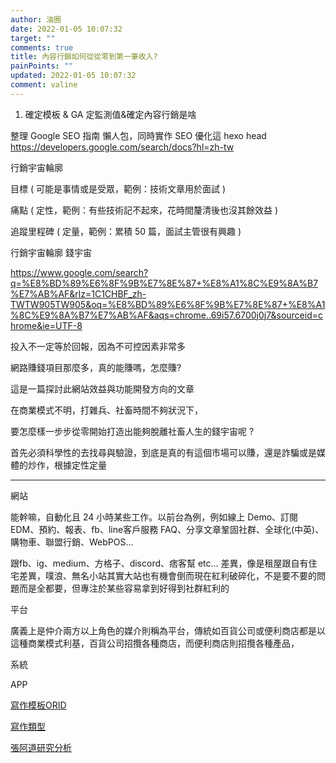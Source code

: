 ```yaml
---
author: 油圈
date: 2022-01-05 10:07:32
target: ""
comments: true
title: 內容行銷如何從從零到第一筆收入?
painPoints: ""
updated: 2022-01-05 10:07:32
comment: valine
---
```

1. 確定模板 & GA 定監測值&確定內容行銷是啥


整理 Google SEO 指南 懶人包，同時實作 SEO 優化這 hexo head https://developers.google.com/search/docs?hl=zh-tw


行銷宇宙輪廓



目標 ( 可能是事情或是受眾，範例：技術文章用於面試 ) 



痛點 ( 定性，範例：有些技術記不起來，花時間釐清後也沒其餘效益 )



追蹤里程碑 ( 定量，範例：累積 50 篇，面試主管很有興趣 )



行銷宇宙輪廓 錢宇宙

https://www.google.com/search?q=%E8%BD%89%E6%8F%9B%E7%8E%87+%E8%A1%8C%E9%8A%B7%E7%AB%AF&rlz=1C1CHBF_zh-TWTW905TW905&oq=%E8%BD%89%E6%8F%9B%E7%8E%87+%E8%A1%8C%E9%8A%B7%E7%AB%AF&aqs=chrome..69i57.6700j0j7&sourceid=chrome&ie=UTF-8

投入不一定等於回報，因為不可控因素非常多

網路賺錢項目那麼多，真的能賺嗎，怎麼賺?

這是一篇探討此網站效益與功能開發方向的文章

在商業模式不明，打雜兵、社畜時間不夠狀況下，

要怎麼樣一步步從零開始打造出能夠脫離社畜人生的錢宇宙呢 ?

首先必須科學性的去找尋與驗證，到底是真的有這個市場可以賺，還是詐騙或是媒體的炒作，根據定性定量

- - -

網站

能幹嘛，自動化且 24 小時某些工作。以前台為例，例如線上 Demo、訂閱EDM、預約、報表、fb、line客戶服務 FAQ、分享文章鞏固社群、全球化(中英)、購物車、聯盟行銷、WebPOS...

跟fb、ig、medium、方格子、discord、痞客幫 etc... 差異，像是租屋跟自有住宅差異，噗浪、無名小站其實大站也有機會倒而現在紅利破碎化，不是要不要的問題而是全都要，但專注於某些容易拿到好得到社群紅利的

平台

廣義上是仲介兩方以上角色的媒介則稱為平台，傳統如百貨公司或便利商店都是以這種商業模式利基，百貨公司招攬各種商店，而便利商店則招攬各種產品，

系統

APP

[寫作模板ORID](https://dibedream.com/%E5%AF%AB%E4%BD%9C%E6%89%93%E5%8D%A1%EF%BC%8D2%E5%80%8B%E7%B0%A1%E5%96%AE%E5%AF%AB%E4%BD%9C%E6%A8%A1%E6%9D%BF%EF%BC%8C%E8%AE%93%E4%BD%A0%E4%BB%BB%E4%BD%95%E4%BA%8B%E9%83%BD%E8%83%BD%E6%8F%90%E5%87%BA/)

[寫作類型](https://kknews.cc/zh-tw/education/lpppopb.html)

[張阿道研究分析](https://daotw.com/%e7%a0%94%e7%a9%b6%e6%96%b9%e6%b3%95/)
